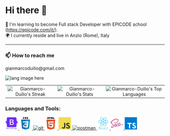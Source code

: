 <h1>Hi there 👋</h1>

🌱 I'm learning to become Full stack Developer with EPICODE school (https://epicode.com/it/).</br>
🌍 I currently reside and live in Anzio (Rome), Italy
<hr/>
<h3>📫 How to reach me</h3>
<p>gianmarcoduilio@gmail.com</p>

  <img src="https://github.com/alansmathew/alansmathew/raw/master/lang.gif" alt="lang image here" style="max-width: 100%; display: inline-block;" data-target="animated-image.originalImage">




<table align="center">
  <tr>
    <td align="center" >
      <img class="github-stats" src="https://github-readme-streak-stats.herokuapp.com/?user=Gianmarco-Duilio&theme=prussian&hide_border=true" alt="Gianmarco-Duilio's Streak" />
    </td>
    <td align="center">
      <img class="github-stats" src="https://github-readme-stats.vercel.app/api?username=Gianmarco-Duilio&theme=prussian&show_icons=true&hide_border=true&count_private=false" alt="Gianmarco-Duilio's Stats" />
    </td>
    <td align="center">
      <img class="github-stats" src="https://github-readme-stats.vercel.app/api/top-langs/?username=Gianmarco-Duilio&theme=prussian&show_icons=true&hide_border=true&layout=compact" alt="Gianmarco-Duilio's Top Languages" />
    </td>
  </tr>
</table>
</hr>
<h3 align="left">Languages and Tools:</h3>
<p align="left"> <a href="https://getbootstrap.com" target="_blank" rel="noreferrer"> <img src="https://raw.githubusercontent.com/devicons/devicon/master/icons/bootstrap/bootstrap-plain-wordmark.svg" alt="bootstrap" width="40" height="40"/> </a> <a href="https://www.w3schools.com/css/" target="_blank" rel="noreferrer"> <img src="https://raw.githubusercontent.com/devicons/devicon/master/icons/css3/css3-original-wordmark.svg" alt="css3" width="40" height="40"/> </a> <a href="https://git-scm.com/" target="_blank" rel="noreferrer"> <img src="https://www.vectorlogo.zone/logos/git-scm/git-scm-icon.svg" alt="git" width="40" height="40"/> </a> <a href="https://www.w3.org/html/" target="_blank" rel="noreferrer"> <img src="https://raw.githubusercontent.com/devicons/devicon/master/icons/html5/html5-original-wordmark.svg" alt="html5" width="40" height="40"/> </a> <a href="https://developer.mozilla.org/en-US/docs/Web/JavaScript" target="_blank" rel="noreferrer"> <img src="https://raw.githubusercontent.com/devicons/devicon/master/icons/javascript/javascript-original.svg" alt="javascript" width="40" height="40"/> </a> <a href="https://postman.com" target="_blank" rel="noreferrer"> <img src="https://www.vectorlogo.zone/logos/getpostman/getpostman-icon.svg" alt="postman" width="40" height="40"/> </a> <a href="https://reactjs.org/" target="_blank" rel="noreferrer"> <img src="https://raw.githubusercontent.com/devicons/devicon/master/icons/react/react-original-wordmark.svg" alt="react" width="40" height="40"/> </a> <a href="https://sass-lang.com" target="_blank" rel="noreferrer"> <img src="https://raw.githubusercontent.com/devicons/devicon/master/icons/sass/sass-original.svg" alt="sass" width="40" height="40"/> </a> <a href="https://www.typescriptlang.org/" target="_blank" rel="noreferrer"> <img src="https://raw.githubusercontent.com/devicons/devicon/master/icons/typescript/typescript-original.svg" alt="typescript" width="40" height="40"/> </a> </p>

